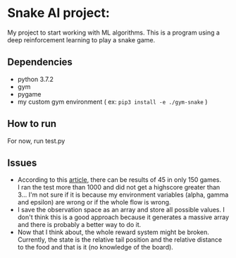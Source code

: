# Snake AI project:

My project to start working with ML algorithms. This is a program using a deep reinforcement learning to play a snake game.

## Dependencies

- python 3.7.2
- gym
- pygame
- my custom gym environment
    ( ex: `pip3 install -e ./gym-snake` )

## How to run

For now, run test.py

## Issues

- According to this [article](https://towardsdatascience.com/how-to-teach-an-ai-to-play-games-deep-reinforcement-learning-28f9b920440a), there can be results of 45 in only 150 games.<br />
I ran the test more than 1000 and did not get a highscore greater than 3...
I'm not sure if it is because my environment variables (alpha, gamma and epsilon) are wrong or if the whole flow is wrong.
- I save the observation space as an array and store all possible values. I don't think this is a good approach because it generates a massive array and there is probably a better way to do it. 
- Now that I think about, the whole reward system might be broken. Currently, the state is the relative tail position and the relative distance to the food and that is it (no knowledge of the board).


